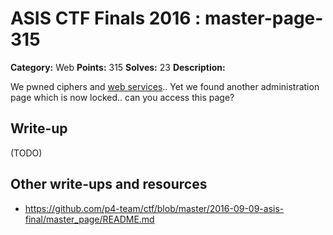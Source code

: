 # ASIS CTF Finals 2016 : master-page-315

**Category:** Web
**Points:** 315
**Solves:** 23
**Description:**

We pwned ciphers and [web services](https://masterpage.asis-ctf.ir/).. Yet we found another administration page which is now locked.. can you access this page?


## Write-up

(TODO)

## Other write-ups and resources

* https://github.com/p4-team/ctf/blob/master/2016-09-09-asis-final/master_page/README.md
